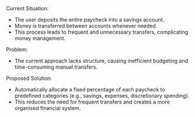Current Situation:
- The user deposits the entire paycheck into a savings account.
- Money is transferred between accounts whenever needed.
- This process leads to frequent and unnecessary transfers, complicating money management.

Problem:
- The current approach lacks structure, causing inefficient budgeting and time-consuming manual transfers.

Proposed Solution:
- Automatically allocate a fixed percentage of each paycheck to predefined categories (e.g., savings, expenses, discretionary spending).
- This reduces the need for frequent transfers and creates a more organised financial system.